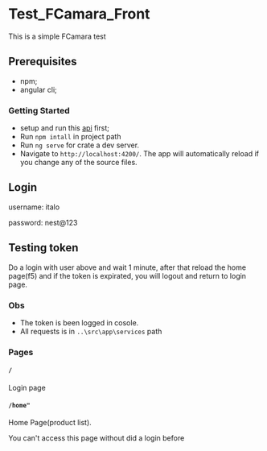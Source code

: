 # Test_FCamara_Front

This is a simple FCamara test


## Prerequisites

- npm;
- angular cli;

### Getting Started

- setup and run this [api](https://github.com/italojs/Test_FCamara_API) first;
- Run `npm intall` in project path
- Run `ng serve` for crate a dev server. 
- Navigate to `http://localhost:4200/`. The app will automatically reload if you change any of the source files.


## Login

username: italo

password: nest@123

## Testing token

Do a login with user above and wait 1 minute, after that reload the home page(f5) and if the token is expirated, you will logout and return to login page.

### Obs

- The token is been logged in cosole.
- All requests is in `..\src\app\services` path

### Pages


#### `/` 
 
Login page

#### `/home"` 

Home Page(product list).

You can't access this page without did a login before





